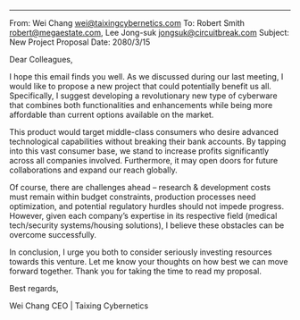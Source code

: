 
---
From: Wei Chang <wei@taixingcybernetics.com>
To: Robert Smith <robert@megaestate.com>, Lee Jong-suk <jongsuk@circuitbreak.com>
Subject: New Project Proposal
Date: 2080/3/15

Dear Colleagues,

I hope this email finds you well. As we discussed during our last meeting, I would like to propose a new project that could potentially benefit us all. Specifically, I suggest developing a revolutionary new type of cyberware that combines both functionalities and enhancements while being more affordable than current options available on the market.

This product would target middle-class consumers who desire advanced technological capabilities without breaking their bank accounts. By tapping into this vast consumer base, we stand to increase profits significantly across all companies involved. Furthermore, it may open doors for future collaborations and expand our reach globally.

Of course, there are challenges ahead – research & development costs must remain within budget constraints, production processes need optimization, and potential regulatory hurdles should not impede progress. However, given each company’s expertise in its respective field (medical tech/security systems/housing solutions), I believe these obstacles can be overcome successfully.

In conclusion, I urge you both to consider seriously investing resources towards this venture. Let me know your thoughts on how best we can move forward together. Thank you for taking the time to read my proposal.

Best regards,

Wei Chang
CEO | Taixing Cybernetics
